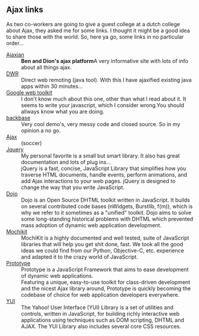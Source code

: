 <article><h2>Ajax links</h2>As two co-workers are going to give a guest college at a dutch college about Ajax, they asked me for some links. I thought it might be a good idea to share those with the world. So, here ya go, some links in no particular order...<!--more--><p><dl class="linklist"><dt><a href="http://www.ajaxian.com/">Ajaxian</a></dt><dd><strong>Ben and Dion's ajax platform</strong>A very informative site with lots of info about all things ajax.</dd><dt><a href="http://getahead.org/dwr">DWR</a></dt><dd>Direct web remoting (java tool). With this I have ajaxified existing java apps within 30 minutes...</dd><dt><a href="http://code.google.com/webtoolkit/">Google web toolkit</a></dt><dd>I don't know much about this one, other than what I read about it. It seems to write your javascript, which I consider wrong.You should allways know what you are doing.</dd><dt><a href="http://www.backbase.com">backbase</a></dt><dd>Very cool demo's, very messy code and closed source. So in my opinion a no go.</dd><dt><a href="http://www.ajax.nl/">Ajax</a></dt><dd>(soccer)</dd><dt><a href="http://www.jquery.com/">Jquery</a></dt><dd>My personal favorite is a small but smart library. It also has great documentation and lots of plug ins...<br />jQuery is a fast, concise, JavaScript Library that simplifies how you traverse HTML documents, handle events, perform animations, and add Ajax interactions to your web pages. jQuery is designed to change the way that you write JavaScript.</dd><dt><a href="http://dojotoolkit.org/">Dojo</a></dt><dd>Dojo is an Open Source DHTML toolkit written in JavaScript. It builds on several contributed code bases (nWidgets, Burstlib, f(m)), which is why we refer to it sometimes as a "unified" toolkit. Dojo aims to solve some long-standing historical problems with DHTML which prevented mass adoption of dynamic web application development.</dd><dt><a href="http://mochikit.com/">Mochikit</a></dt><dd>MochiKit is a highly documented and well tested, suite of JavaScript libraries that will help you get shit done, fast. We took all the good ideas we could find from our Python, Objective-C, etc. experience and adapted it to the crazy world of JavaScript.</dd><dt><a href="http://www.prototypejs.org/">Prototype</a></dt><dd>Prototype is a JavaScript Framework that aims to ease development of dynamic web applications.<br />Featuring a unique, easy-to-use toolkit for class-driven development and the nicest Ajax library around, Prototype is quickly becoming the codebase of choice for web application developers everywhere.</dd><dt><a href="http://developer.yahoo.com/yui/">YUI</a></dt><dd>The Yahoo! User Interface (YUI) Library is a set of utilities and controls, written in JavaScript, for building richly interactive web applications using techniques such as DOM scripting, DHTML and AJAX. The YUI Library also includes several core CSS resources.</dd></dl></p></article>